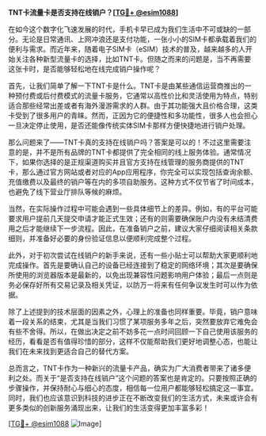 **TNT卡流量卡是否支持在线销户？[[TG💪+ @esim1088](https://t.me/s/esim1088)]**

在如今这个数字化飞速发展的时代，手机卡早已成为我们生活中不可或缺的一部分。无论是日常通讯、上网冲浪还是支付功能，一张小小的SIM卡都承载着我们的便利与需求。而近年来，随着电子SIM卡（eSIM）技术的普及，越来越多的人开始关注各种新型流量卡的选择，比如TNT卡。但随之而来的问题是，当不再需要这张卡时，是否能够轻松地在线完成销户操作呢？

首先，让我们简单了解一下TNT卡是什么。TNT卡是由某些通信运营商推出的一种预付费或后付费模式的流量卡服务，它通常以高性价比和灵活使用为特点，特别适合那些经常出差或者有海外漫游需求的人群。由于其功能强大且价格合理，这类卡受到了很多用户的青睐。然而，正因为它的便捷性和多功能性，很多人也会担心一旦决定停止使用，是否还能像传统实体SIM卡那样方便快捷地进行销户处理。

那么问题来了——TNT卡真的支持在线销户吗？答案是可以的！不过这里需要注意的是，并不是所有品牌的TNT卡都提供了完全相同的线上服务体验。通常情况下，如果你选择的是正规渠道购买并且官方支持在线管理的服务商提供的TNT卡，那么通过官方网站或者对应的App应用程序，你完全可以实现包括查询余额、充值缴费以及最终的销户等在内的多项自助服务。这种方式不仅节省了时间成本，也避免了线下营业厅排队等候的麻烦。

当然，在实际操作过程中可能会遇到一些具体细节上的差异。例如，有的平台可能要求用户提前几天提交申请才能正式生效；还有的则需要确保账户内没有未结清费用之后才能继续下一步流程。因此，在准备销户之前，建议大家仔细阅读相关条款细则，并准备好必要的身份验证信息以便顺利完成整个过程。

此外，对于初次尝试在线销户的新手来说，还有一些小贴士可以帮助大家更顺利地完成操作。首先是要确认自己的设备已经连接到了稳定的网络环境；其次是要确保所使用的浏览器版本是最新的，以免出现兼容性问题影响用户体验；最后一点则是务必保存好所有交易记录及相关凭证，以防万一将来有任何争议发生时可以作为依据。

除了上述提到的技术层面的因素之外，心理上的准备也同样重要。毕竟，销户意味着一段关系的结束，尤其是当我们习惯了某项服务多年之后，突然要放弃它难免会有些不舍得。所以，在做出决定之前不妨多花一点时间回顾一下自己使用该服务的经历，看看是否有值得珍惜的部分，这样不仅能帮助我们更好地调整心态，也能让我们在未来找到更适合自己的替代方案。

总而言之，TNT卡作为一种新兴的流量卡产品，确实为广大消费者带来了诸多便利之处。而关于“是否支持在线销户”这个问题的答案也是肯定的。只要按照正确的步骤操作，并保持耐心与细心的态度，相信每一位用户都能够轻松搞定这一事宜。同时，我们也应该意识到科技的进步正在不断改变我们的生活方式，未来或许会有更多类似的创新服务涌现出来，让我们的生活变得更加丰富多彩！

[[TG💪+ @esim1088](https://t.me/s/esim1088) ![Image](https://i.postimg.cc/4NQfJmqS/Snipaste-2025-05-13-00-14-12.png)]